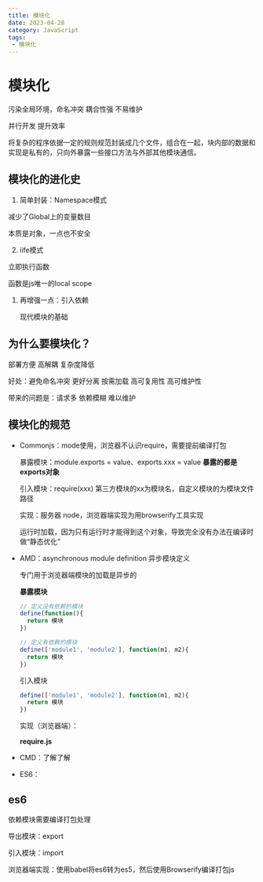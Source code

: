 ```yaml
---
title: 模块化
date: 2023-04-28
category: JavaScript
tags:
 - 模块化
---
```




# 模块化



污染全局环境，命名冲突  耦合性强 不易维护 

并行开发 提升效率



将复杂的程序依据一定的规则规范封装成几个文件，组合在一起，块内部的数据和实现是私有的，只向外暴露一些接口方法与外部其他模块通信。



## 模块化的进化史



1. 简单封装：Namespace模式

减少了Global上的变量数目

本质是对象，一点也不安全



2. iife模式



立即执行函数

函数是js唯一的local scope



1. 再增强一点：引入依赖

    现代模块的基础



## 为什么要模块化？

部署方便 高解耦 复杂度降低



好处：避免命名冲突  更好分离 按需加载 高可复用性 高可维护性



带来的问题是：请求多 依赖模糊 难以维护



## 模块化的规范



* Commonjs：mode使用，浏览器不认识require，需要提前编译打包

    暴露模块：module.exports = value、exports.xxx = value **暴露的都是exports对象**

    

    引入模块：require(xxx) 第三方模块的xx为模块名，自定义模块的为模块文件路径 

    实现：服务器 node，浏览器端实现为用browserify工具实现

     运行时加载，因为只有运行时才能得到这个对象，导致完全没有办法在编译时做“静态优化”

    

* AMD：asynchronous module definition 异步模块定义

    专门用于浏览器端模块的加载是异步的

    

    **暴露模块**

    ```javascript
    // 定义没有依赖的模块
    define(function(){
      return 模块
    })
    
    // 定义有依赖的模块
    define(['module1', 'module2'], function(m1, m2){
      return 模块
    })
    
    ```

    

    引入模块

    ```javascript
    define(['module1', 'module2'], function(m1, m2){
      return 模块
    })
    ```

    实现（浏览器端）：

    **require.js**

* CMD：了解了解

* ES6：



## es6

依赖模块需要编译打包处理



导出模块：export

引入模块：import



浏览器端实现：使用babel将es6转为es5，然后使用Browserify编译打包js





